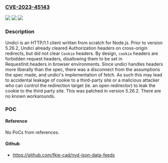 ### [CVE-2023-45143](https://cve.mitre.org/cgi-bin/cvename.cgi?name=CVE-2023-45143)
![](https://img.shields.io/static/v1?label=Product&message=undici&color=blue)
![](https://img.shields.io/static/v1?label=Version&message=%3D%20%3C%205.26.2%20&color=brighgreen)
![](https://img.shields.io/static/v1?label=Vulnerability&message=CWE-200%3A%20Exposure%20of%20Sensitive%20Information%20to%20an%20Unauthorized%20Actor&color=brighgreen)

### Description

Undici is an HTTP/1.1 client written from scratch for Node.js. Prior to version 5.26.2, Undici already cleared Authorization headers on cross-origin redirects, but did not clear `Cookie` headers. By design, `cookie` headers are forbidden request headers, disallowing them to be set in RequestInit.headers in browser environments. Since undici handles headers more liberally than the spec, there was a disconnect from the assumptions the spec made, and undici's implementation of fetch. As such this may lead to accidental leakage of cookie to a third-party site or a malicious attacker who can control the redirection target (ie. an open redirector) to leak the cookie to the third party site. This was patched in version 5.26.2. There are no known workarounds.

### POC

#### Reference
No PoCs from references.

#### Github
- https://github.com/fkie-cad/nvd-json-data-feeds

